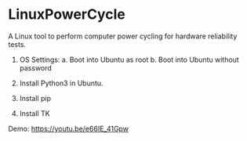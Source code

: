 # LinuxPowerCycle
A Linux tool to perform computer power cycling for hardware reliability tests.

1. OS Settings:
   a. Boot into Ubuntu as root
   b. Boot into Ubuntu without password

2. Install Python3 in Ubuntu.
3. Install pip 
4. Install TK

Demo: https://youtu.be/e66IE_41Gpw 
